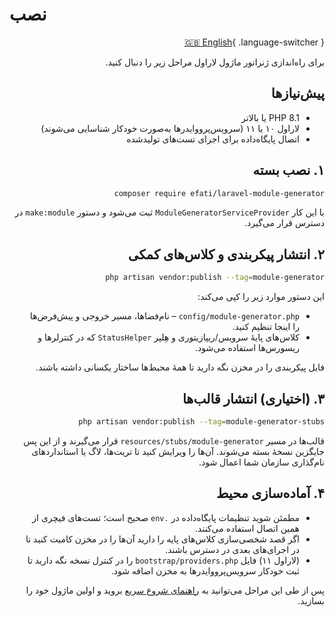 # نصب

<div dir="rtl" markdown="1">

[🇬🇧 English](../en/installation.md){ .language-switcher }

برای راه‌اندازی ژنراتور ماژول لاراول مراحل زیر را دنبال کنید.

## پیش‌نیازها

- PHP 8.1 یا بالاتر
- لاراول ۱۰ یا ۱۱ (سرویس‌پرووایدرها به‌صورت خودکار شناسایی می‌شوند)
- اتصال پایگاه‌داده برای اجرای تست‌های تولیدشده

## ۱. نصب بسته

```bash
composer require efati/laravel-module-generator
```

با این کار `ModuleGeneratorServiceProvider` ثبت می‌شود و دستور `make:module` در دسترس قرار می‌گیرد.

## ۲. انتشار پیکربندی و کلاس‌های کمکی

```bash
php artisan vendor:publish --tag=module-generator
```

این دستور موارد زیر را کپی می‌کند:

- `config/module-generator.php` – نام‌فضاها، مسیر خروجی و پیش‌فرض‌ها را اینجا تنظیم کنید.
- کلاس‌های پایهٔ سرویس/ریپازیتوری و هِلپر `StatusHelper` که در کنترلرها و ریسورس‌ها استفاده می‌شود.

فایل پیکربندی را در مخزن نگه دارید تا همهٔ محیط‌ها ساختار یکسانی داشته باشند.

## ۳. (اختیاری) انتشار قالب‌ها

```bash
php artisan vendor:publish --tag=module-generator-stubs
```

قالب‌ها در مسیر `resources/stubs/module-generator` قرار می‌گیرند و از این پس جایگزین نسخهٔ بسته می‌شوند. آن‌ها را ویرایش کنید تا تریت‌ها، لاگ یا استانداردهای نام‌گذاری سازمان شما اعمال شود.

## ۴. آماده‌سازی محیط

- مطمئن شوید تنظیمات پایگاه‌داده در `.env` صحیح است؛ تست‌های فیچری از همین اتصال استفاده می‌کنند.
- اگر قصد شخصی‌سازی کلاس‌های پایه را دارید آن‌ها را در مخزن کامیت کنید تا در اجرای‌های بعدی در دسترس باشند.
- (لاراول ۱۱) فایل `bootstrap/providers.php` را در کنترل نسخه نگه دارید تا ثبت خودکار سرویس‌پرووایدرها به مخزن اضافه شود.

پس از طی این مراحل می‌توانید به [راهنمای شروع سریع](quickstart.md) بروید و اولین ماژول خود را بسازید.

</div>
